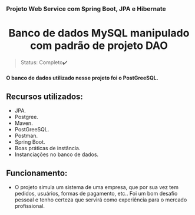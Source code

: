 ### Projeto Web Service com Spring Boot, JPA e Hibernate<h1 align="center">Banco de dados MySQL manipulado com padrão de projeto DAO</h1>

>Status: Completo✔️

#### O banco de dados utilizado nesse projeto foi o PostGreeSQL. 

## Recursos utilizados:
- JPA.
- Postgree.
- Maven.
- PostGreeSQL.
- Postman.
- Spring Boot.
- Boas práticas de instância. 
- Instanciações no banco de dados.

## Funcionamento:
- O projeto simula um sistema de uma empresa, que por sua vez tem pedidos, usuários, formas de pagamento, etc.. Foi um bom desafio pessoal e tenho certeza que servirá como experiência para o mercado profissional.



